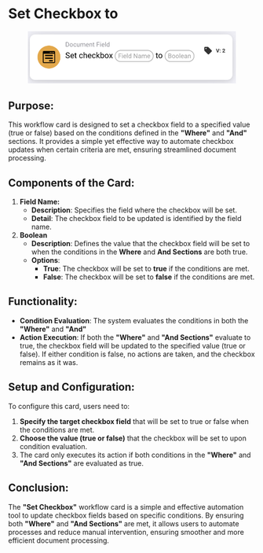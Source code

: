 # Set Checkbox to

<figure><img src="../../../../.gitbook/assets/image (279).png" alt="" width="563"><figcaption></figcaption></figure>

## **Purpose:**

This workflow card is designed to set a checkbox field to a specified value (true or false) based on the conditions defined in the **"Where"** and **"And"** sections. It provides a simple yet effective way to automate checkbox updates when certain criteria are met, ensuring streamlined document processing.

## **Components of the Card:**

1. **Field Name:**
   * **Description**: Specifies the field where the checkbox will be set.
   * **Detail**: The checkbox field to be updated is identified by the field name.
2. **Boolean**
   * **Description**: Defines the value that the checkbox field will be set to when the conditions in the **Where** and **And Sections** are both true.
   * **Options**:
     * **True**: The checkbox will be set to **true** if the conditions are met.
     * **False**: The checkbox will be set to **false** if the conditions are met.

## **Functionality:**

* **Condition Evaluation**: The system evaluates the conditions in both the **"Where"** and **"And"**&#x20;
* **Action Execution**: If both the **"Where"** and **"And Sections"** evaluate to true, the checkbox field will be updated to the specified value (true or false). If either condition is false, no actions are taken, and the checkbox remains as it was.

## **Setup and Configuration:**

To configure this card, users need to:

1. **Specify the target checkbox field** that will be set to true or false when the conditions are met.
2. **Choose the value (true or false)** that the checkbox will be set to upon condition evaluation.
3. The card only executes its action if both conditions in the **"Where"** and **"And Sections"** are evaluated as true.

## **Conclusion:**

The **"Set Checkbox"** workflow card is a simple and effective automation tool to update checkbox fields based on specific conditions. By ensuring both **"Where"** and **"And Sections"** are met, it allows users to automate processes and reduce manual intervention, ensuring smoother and more efficient document processing.
